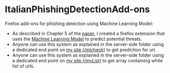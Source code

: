 # ItalianPhishingDetectionAdd-ons
Firefox add-ons for phishing detection using Machine Learning Model:
- As described in Chapter 5 of the <a href="https://ceur-ws.org/Vol-3260/paper13.pdf">paper</a>, I created a firefox extension that uses the <a href="https://github.com/LeonardRanaldi/ItalianPhishingDetection/blob/main/models/RNN%20word%2Bchar_emb.ipynb">Machine Learning Model</a> to predict potential threats.
- Anyone can use this system as explained in the server-side folder using a dedicated end point on <a href="http://www.cm-innovationlab.it:5000/mlcheck">my site (/mlcheck)</a> to get prediction for url.
- Anyone can use this system as explained in the server-side folder using a dedicated end point on <a href="http://www.cm-innovationlab.it:5000/myList">my site (/myList)</a> to get array containing white list of urls.

